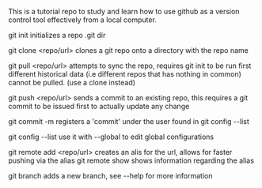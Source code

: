 This is a tutorial repo to study and learn how to use
github as a version control tool effectively from a local computer.

git init
initializes a repo .git dir

git clone <repo/url>
clones a git repo onto a directory with the repo name

git pull <repo/url> <branch>
attempts to sync the repo, requires git init to be run first
different historical data (i.e different repos that has nothing in common)
cannot be pulled. (use a clone instead)

git push <repo/url> <branch>
sends a commit to an existing repo, this requires a git commit to be issued
first to actually update any change

git commit -m <message>
registers a 'commit' under the user found in git config --list

git config --list
use it with --global to edit global configurations

git remote add <name> <repo/url>
creates an alis for the url, allows for faster pushing via the alias
	git remote show <name>
	shows information regarding the alias

git branch <branchname>
adds a new branch, see --help for more information
